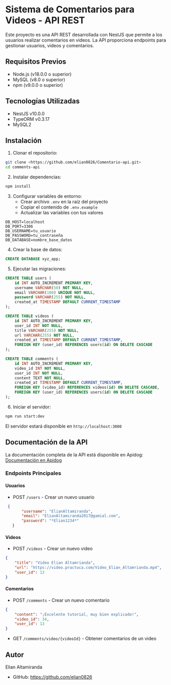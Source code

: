 # Sistema de Comentarios para Videos - API REST

Este proyecto es una API REST desarrollada con NestJS que permite a los usuarios realizar comentarios en videos. La API proporciona endpoints para gestionar usuarios, videos y comentarios.

## Requisitos Previos

- Node.js (v18.0.0 o superior)
- MySQL (v8.0 o superior)
- npm (v9.0.0 o superior)

## Tecnologías Utilizadas

- NestJS v10.0.0
- TypeORM v0.3.17
- MySQL2

## Instalación

1. Clonar el repositorio:
```bash
git clone <https://github.com/elian0826/Comentario-api.git>
cd comments-api
```

2. Instalar dependencias:
```bash
npm install
```

3. Configurar variables de entorno:
   - Crear archivo `.env` en la raíz del proyecto
   - Copiar el contenido de `.env.example`
   - Actualizar las variables con tus valores

```env
DB_HOST=localhost
DB_PORT=3306
DB_USERNAME=tu_usuario
DB_PASSWORD=tu_contraseña
DB_DATABASE=nombre_base_datos
```

4. Crear la base de datos:
```sql
CREATE DATABASE xyz_app;
```

5. Ejecutar las migraciones:
```sql
CREATE TABLE users (
    id INT AUTO_INCREMENT PRIMARY KEY,
    username VARCHAR(50) NOT NULL,
    email VARCHAR(100) UNIQUE NOT NULL,
    password VARCHAR(255) NOT NULL,
    created_at TIMESTAMP DEFAULT CURRENT_TIMESTAMP
);

CREATE TABLE videos (
    id INT AUTO_INCREMENT PRIMARY KEY,
    user_id INT NOT NULL,
    title VARCHAR(255) NOT NULL,
    url VARCHAR(255) NOT NULL,
    created_at TIMESTAMP DEFAULT CURRENT_TIMESTAMP,
    FOREIGN KEY (user_id) REFERENCES users(id) ON DELETE CASCADE
);

CREATE TABLE comments (
    id INT AUTO_INCREMENT PRIMARY KEY,
    video_id INT NOT NULL,
    user_id INT NOT NULL,
    content TEXT NOT NULL,
    created_at TIMESTAMP DEFAULT CURRENT_TIMESTAMP,
    FOREIGN KEY (video_id) REFERENCES videos(id) ON DELETE CASCADE,
    FOREIGN KEY (user_id) REFERENCES users(id) ON DELETE CASCADE
);
```

6. Iniciar el servidor:
```bash
npm run start:dev
```

El servidor estará disponible en `http://localhost:3000`

## Documentación de la API

La documentación completa de la API está disponible en Apidog:
[Documentación en Apidog](https://apidog.com/xyz-app)

### Endpoints Principales

#### Usuarios
- POST `/users` - Crear un nuevo usuario
```json
 {
       "username": "ElianAltamiranda",
       "email": "ElianAltamiranda2017@gamial.com",
       "password": "*Elian1234*"
   }
```

#### Videos
- POST `/videos` - Crear un nuevo video
```json
{
    "title": "Video Elian Altamrianda",
    "url": "https://video.practuca.com/Video_Elian_Altamrianda.mp4",
    "user_id": 13 
}
```

#### Comentarios
- POST `/comments` - Crear un nuevo comentario
```json
{
    "content": "¡Excelente tutorial, muy bien explicado!",
    "video_id": 34,
    "user_id": 13
}
```
- GET `/comments/video/{videoId}` - Obtener comentarios de un video

## Autor

Elian Altamiranda
- GitHub: https://github.com/elian0826

